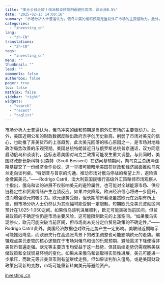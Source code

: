 ```yaml
---
title: "美元全线走软！俄乌和谈预期削弱避险需求，欧元涨0.5%"
date: "2025-02-13 14:00:16"
summary: "市场分析人士普遍认为，俄乌冲突的缓和预期是当前外汇市场的主要驱动力。此外，美国近期公布的财政数据反映..."
categories:
  - "investing_cn"
lang:
  - "zh-CN"
translations:
  - "zh-CN"
tags:
  - "investing_cn"
menu: ""
thumbnail: ""
lead: ""
comments: false
authorbox: false
pager: true
toc: false
mathjax: false
sidebar: "right"
widgets:
  - "search"
  - "recent"
  - "taglist"
---
```


市场分析人士普遍认为，俄乌冲突的缓和预期是当前外汇市场的主要驱动力。此外，美国近期公布的财政数据反映出政府赤字创历史新高，削弱了市场对美元的信心，也助推了非美货币的上涨趋势。此次美元回落的核心原因之一，是市场对地缘政治局势改善的乐观预期。美国总统特朗普近日与俄罗斯总统普京通话，双方同意启动俄乌和谈谈判，这标志着美国对乌克兰政策可能发生重大调整。与此同时，美国财政部长斯科特·贝森特（Scott Bessent）在访问基辅期间，向乌克兰总统泽连斯基提交了一份经济合作协议，这一举措可能暗示美国在财政和经济层面推动乌克兰走向谈判桌。“特朗普与普京的沟通，推动市场对俄乌停战的希望上升，避险资金撤离美元。”——Rodrigo Catril，澳大利亚国民银行高级外汇策略师市场观察人士指出，俄乌和谈的进展不仅影响美元的避险属性，也可能对全球能源市场、供应链稳定性和贸易情绪产生连锁反应。如果冲突降级，欧洲经济信心将进一步回升，进而增强欧元的吸引力。欧元涨势受限，但长期前景看涨虽然欧元在近期有所上涨，但市场分析人士仍然认为其涨幅可能受到一定限制。短期欧元兑美元波动区间预计在1.025-1.050之间。如果俄乌谈判进展顺利，欧元可能突破当前区间。但贸易政策的不确定性仍是市场主要风险，这可能限制欧元的上涨空间。“如果俄乌实现停火，欧元可能突破当前区间，但市场尚未充分定价贸易政策的不确定性。”——Rodrigo Catril 此外，美国经济数据也对欧元走势产生一定影响。美联储近期暗示可能推迟降息，而欧洲央行在高通胀背景下的政策调整也可能影响欧元的走势。编辑观点美元走软的核心逻辑在于市场对俄乌和谈的乐观预期，避险需求下降使得非美货币普遍走强。欧元等主要货币均受益于这一趋势，但其后续走势仍需观察美联储政策和全球贸易环境的变化。如果未来俄乌和谈取得实质性进展，美元可能进一步承压，而欧元等非美货币则有望继续走强。但如果谈判陷入僵局，或是美国财政政策出现新的变数，市场可能重新转向美元等避险资产。

[investing_cn](https://cn.investing.com/news/forex-news/article-2669482)
